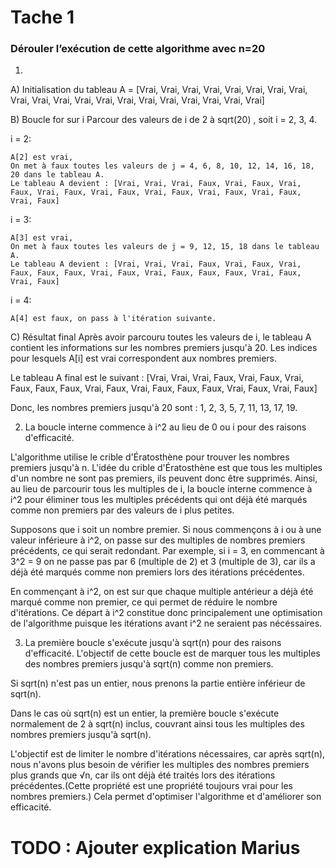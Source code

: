 # Tache 1

### Dérouler l’exécution de cette algorithme avec n=20

1.
A) Initialisation du tableau
A = [Vrai, Vrai, Vrai, Vrai, Vrai, Vrai, Vrai, Vrai, Vrai, Vrai, Vrai, Vrai, Vrai, Vrai, Vrai, Vrai, Vrai, Vrai, Vrai, Vrai]

B) Boucle for sur i
Parcour des valeurs de i de 2 à sqrt(20) , soit i = 2, 3, 4.

i = 2:

    A[2] est vrai,
    On met à faux toutes les valeurs de j = 4, 6, 8, 10, 12, 14, 16, 18, 20 dans le tableau A.
    Le tableau A devient : [Vrai, Vrai, Vrai, Faux, Vrai, Faux, Vrai, Faux, Vrai, Faux, Vrai, Faux, Vrai, Faux, Vrai, Faux, Vrai, Faux, Vrai, Faux]

i = 3:

    A[3] est vrai, 
    On met à faux toutes les valeurs de j = 9, 12, 15, 18 dans le tableau A.
    Le tableau A devient : [Vrai, Vrai, Vrai, Faux, Vrai, Faux, Vrai, Faux, Faux, Faux, Vrai, Faux, Vrai, Faux, Faux, Faux, Vrai, Faux, Vrai, Faux]

i = 4:

    A[4] est faux, on pass à l'itération suivante.

C) Résultat final
Après avoir parcouru toutes les valeurs de i, le tableau A contient les informations sur les nombres premiers jusqu'à 20. Les indices pour lesquels A[i] est vrai correspondent aux nombres premiers.

Le tableau A final est le suivant : [Vrai, Vrai, Vrai, Faux, Vrai, Faux, Vrai, Faux, Faux, Faux, Vrai, Faux, Vrai, Faux, Faux, Faux, Vrai, Faux, Vrai, Faux]

Donc, les nombres premiers jusqu'à 20 sont : 1, 2, 3, 5, 7, 11, 13, 17, 19.

2. La boucle interne commence à i^2 au lieu de 0 ou i pour des raisons d'efficacité.

L'algorithme utilise le crible d'Ératosthène pour trouver les nombres premiers jusqu'à n. L'idée du crible d'Ératosthène est que tous les multiples d'un nombre ne sont pas premiers, ils peuvent donc être supprimés. Ainsi, au lieu de parcourir tous les multiples de i, la boucle interne commence à i^2 pour éliminer tous les multiples précédents qui ont déjà été marqués comme non premiers par des valeurs de i plus petites.


Supposons que i soit un nombre premier. Si nous commençons à i ou à une valeur inférieure à i^2, on passe sur des multiples de nombres premiers précédents, ce qui serait redondant. Par exemple, si i = 3, en commencant à 3^2 = 9 on ne passe pas par 6 (multiple de 2) et 3 (multiple de 3), car ils a déjà été marqués comme non premiers lors des itérations précédentes.

En commençant à i^2, on est sur que chaque multiple antérieur a déjà été marqué comme non premier, ce qui permet de réduire le nombre  d'itérations. Ce départ à i^2 constitue donc principalement une optimisation de l'algorithme puisque les itérations avant i^2 ne seraient pas nécéssaires.  

3. La première boucle s'exécute jusqu'à sqrt(n) pour des raisons d'efficacité. L'objectif de cette boucle est de marquer tous les multiples des nombres premiers jusqu'à sqrt(n) comme non premiers.

Si sqrt(n) n'est pas un entier, nous prenons la partie entière inférieur de sqrt(n).

Dans le cas où sqrt(n) est un entier, la première boucle s'exécute normalement de 2 à sqrt(n) inclus, couvrant ainsi tous les multiples des nombres premiers jusqu'à sqrt(n).

L'objectif est de limiter le nombre d'itérations nécessaires, car après sqrt(n), nous n'avons plus besoin de vérifier les multiples des nombres premiers plus grands que √n, car ils ont déjà été traités lors des itérations précédentes.(Cette propriété est une propriété toujours vrai pour les nombres premiers.) Cela permet d'optimiser l'algorithme et d'améliorer son efficacité.

# TODO : Ajouter explication Marius
